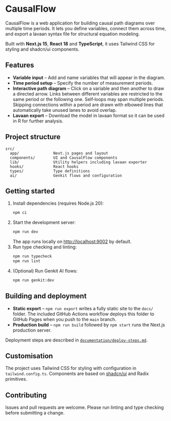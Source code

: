 # CausalFlow

CausalFlow is a web application for building causal path diagrams over multiple time periods. It lets you define variables, connect them across time, and export a lavaan syntax file for structural equation modeling.

Built with **Next.js 15**, **React 18** and **TypeScript**, it uses Tailwind CSS for styling and shadcn/ui components.

## Features

- **Variable input** – Add and name variables that will appear in the diagram.
- **Time period setup** – Specify the number of measurement periods.
- **Interactive path diagram** – Click on a variable and then another to draw a directed arrow. Links between different variables are restricted to the same period or the following one. Self‑loops may span multiple periods. Skipping connections within a period are drawn with elbowed lines that automatically take unused lanes to avoid overlap.
- **Lavaan export** – Download the model in lavaan format so it can be used in R for further analysis.

## Project structure

```
src/
  app/               Next.js pages and layout
  components/        UI and CausalFlow components
  lib/               Utility helpers including lavaan exporter
  hooks/             React hooks
  types/             Type definitions
  ai/                Genkit flows and configuration
```

## Getting started

1. Install dependencies (requires Node.js 20):
   ```bash
   npm ci
   ```
2. Start the development server:
   ```bash
   npm run dev
   ```
   The app runs locally on <http://localhost:9002> by default.
3. Run type checking and linting:
   ```bash
   npm run typecheck
   npm run lint
   ```
4. (Optional) Run Genkit AI flows:
   ```bash
   npm run genkit:dev
   ```

## Building and deployment

- **Static export** – `npm run export` writes a fully static site to the `docs/` folder. The included GitHub Actions workflow deploys this folder to GitHub Pages when you push to the `main` branch.
- **Production build** – `npm run build` followed by `npm start` runs the Next.js production server.

Deployment steps are described in [`documentation/deploy-steps.md`](documentation/deploy-steps.md).

## Customisation

The project uses Tailwind CSS for styling with configuration in `tailwind.config.ts`. Components are based on [shadcn/ui](https://ui.shadcn.com) and Radix primitives.

## Contributing

Issues and pull requests are welcome. Please run linting and type checking before submitting a change.

